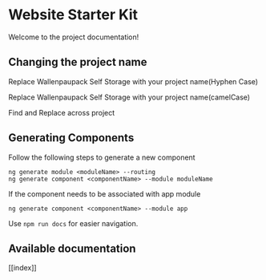 # Website Starter Kit

Welcome to the project documentation!

## Changing the project name
Replace Wallenpaupack Self Storage with your project name(Hyphen Case)

Replace Wallenpaupack Self Storage with your project name(camelCase)

Find and Replace across project

## Generating Components
Follow the following steps to generate a new component
```
ng generate module <moduleName> --routing
ng generate component <componentName> --module moduleName
```
If the component needs to be associated with app module
```
ng generate component <componentName> --module app
```

Use `npm run docs` for easier navigation.

## Available documentation

[[index]]
